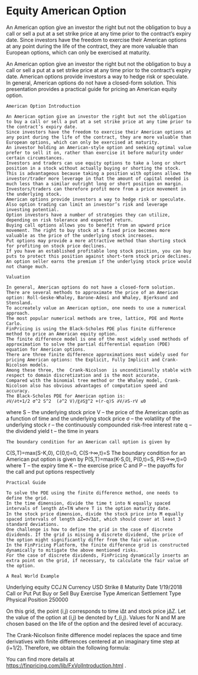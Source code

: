 # Equity American Option 

An American option give an investor the right but not the obligation to buy a call or sell a put at a set strike price at any time prior to the contract’s expiry date. Since investors have the freedom to exercise their American options at any point during the life of the contract, they are more valuable than European options, which can only be exercised at maturity.  

An American option give an investor the right but not the obligation to buy a call or sell a put at a set strike price at any time prior to the contract’s expiry date. American options provide investors a way to hedge risk or speculate.  In general, American options do not have a closed-form solution. This presentation provides a practical guide for pricing an American equity option. 

	American Option Introduction

	An American option give an investor the right but not the obligation to buy a call or sell a put at a set strike price at any time prior to the contract’s expiry date. 
	Since investors have the freedom to exercise their American options at any point during the life of the contract, they are more valuable than European options, which can only be exercised at maturity. 
	An investor holding an American-style option and seeking optimal value prefer to sell it on, rather than exercise it before maturity under certain circumstances. 
	Investors and traders can use equity options to take a long or short position in a stock without actually buying or shorting the stock. 
	This is advantageous because taking a position with options allows the investor/trader more leverage in that the amount of capital needed is much less than a similar outright long or short position on margin. 
	Investors/traders can therefore profit more from a price movement in the underlying stock.
	American options provide investors a way to hedge risk or speculate.  Also option trading can limit an investor’s risk and leverage investing potential. 
	Option investors have a number of strategies they can utilize, depending on risk tolerance and expected return.
	Buying call options allows you to benefit from an upward price movement. The right to buy stock at a fixed price becomes more valuable as the price of the underlying stock increases.
	Put options may provide a more attractive method than shorting stock for profiting on stock price declines.
	If you have an established profitable long stock position, you can buy puts to protect this position against short-term stock price declines. 
	An option seller earns the premium if the underlying stock price would not change much.

	Valuation

	In general, American options do not have a closed-form solution.
	There are several methods to approximate the price of an American option: Roll-Geske-Whaley, Barone-Adesi and Whaley, Bjerksund and Stensland.
	To accreately value an American option, one needs to use a numerical approach.
	The most popular numerical methods are tree, lattice, PDE and Monte Carlo.
	FinPricing is using the Black-Scholes PDE plus finite difference method to price an American equity option.
	The finite difference model is one of the most widely used methods of approximation to solve the partial differential equation (PDE) equation for American options.
	There are three finite difference approximations most widely used for pricing American options: the Explicit, Fully Implicit and Crank-Nicolson models.
	Among these three, the  Crank-Nicolson  is unconditionally stable with respect to domain discretization and is the most accurate. 
	Compared with the binomial tree method or the Whaley model, Crank-Nicolson also has obvious advantages of computation speed and accuracy. 
	The Black-Scholes PDE for American option is:
	∂V/∂t+1/2 σ^2 S^2  (∂^2 V)/〖∂S〗^2 +(r-q)S ∂V/∂S-rV ≤0	
where
S – the underlying stock price
V – the price of the American optin as a function of time and the underlying stock price
σ – the volatility of the underlying stock
r – the continuously compounded risk-free interest rate
q – the dividend yield
t – the time in years

	The boundary condition for an American call option is given by
C(S,T)=max⁡(S-K,0), C(0,t)=0, C(S→∞,t)=S
	The boundary condition for an American put option is given by
P(S,T)=max⁡(K-S,0), P(0,t)=S, P(S→∞,t)=0
where 
T – the expiry time
K – the exercise price
C and P – the  payoffs for the call and put options respectively

	Practical Guide

	To solve the PDE using the finite difference method, one needs to define the grid.
	In the time dimension, divide the time t into N equally spaced intervals of length ∆t=T⁄N where T is the option maturity date.
	In the stock price dimension, divide the stock price into M equally spaced intervals of length ∆Z=σ√3∆t, which should cover at least 3 standard deviations.
	One challenge is how to define the grid in the case of discrete dividends. If the grid is missing a discrete dividend, the price of the option might significantly differ from the fair value.
	In the FinPricing Platform, the finite difference grid is constructed dynamically to mitigate the above mentioned risks.
	For the case of discrete dividends, FinPricing dynamically inserts an extra point on the grid, if necessary, to calculate the fair value of the option.

	A Real World Example
Underlying equity	CCJ.N
Currency	USD
Strike	8
Maturity Date	1/19/2018
Call or Put	Put
Buy or Sell	Buy
Exercise Type	American
Settlement Type	Physical
Position	250000


On this grid, the point (i,j) corresponds to time i∆t and stock price j∆Z. Let the value of the option at (i,j) be denoted by f_(i,j). Values for N and M are chosen based on the life of the option and the desired level of accuracy.

The Crank-Nicolson finite difference model replaces the space and time derivatives with finite differences centered at an imaginary time step at (i+1/2). Therefore, we obtain the following formula:


You can find more details at
https://finpricing.com/lib/FxVolIntroduction.html
. 
